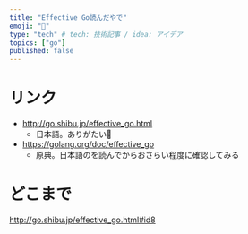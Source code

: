 ```yaml
---
title: "Effective Go読んだやで"
emoji: "🚴"
type: "tech" # tech: 技術記事 / idea: アイデア
topics: ["go"]
published: false
---
```


# リンク

* http://go.shibu.jp/effective_go.html
   * 日本語。ありがたい🙋
* https://golang.org/doc/effective_go
   * 原典。日本語のを読んでからおさらい程度に確認してみる

# どこまで

http://go.shibu.jp/effective_go.html#id8
